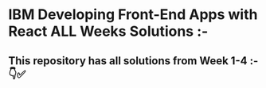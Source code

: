 # IBM Developing Front-End Apps with React ALL Weeks Solutions :-
## This repository has all solutions from Week 1-4 :- 👇✅
